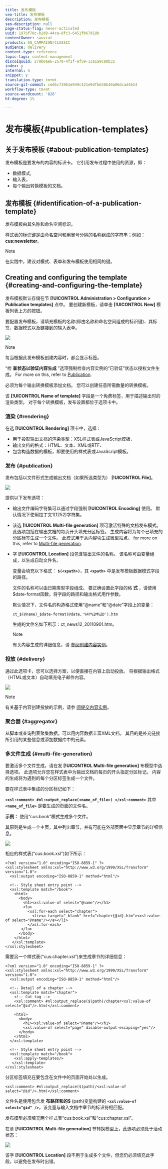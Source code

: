 ```yaml
---
title: 发布模板
seo-title: 发布模板
description: 发布模板
seo-description: null
page-status-flag: never-activated
uuid: 1976f70c-b2d8-44ca-8fc3-6451fb67d18b
contentOwner: sauviat
products: SG_CAMPAIGN/CLASSIC
audience: delivery
content-type: reference
topic-tags: content-management
discoiquuid: 279b0ae6-2578-4f1f-af59-13a1a9c80b32
index: y
internal: n
snippet: y
translation-type: tm+mt
source-git-commit: ced6c73961e949c421e9dfb638b40a06dcad4614
workflow-type: tm+mt
source-wordcount: '826'
ht-degree: 1%

---
```



# 发布模板{#publication-templates}

## 关于发布模板 {#about-publication-templates}

发布模板是要发布的内容的标识卡。 它引用发布过程中使用的资源，即：

* 数据模式,
* 输入表，
* 每个输出转换模板的文档。

## 发布模板 {#identification-of-a-publication-template}

发布模板由其名称和命名空间标识。

样式表的标识键是由命名空间和用冒号分隔的名称组成的字符串；例如： **cus:newsletter**。

>[!NOTE]
>
>在实践中，建议对模式、表单和发布模板使用相同的键。

## Creating and configuring the template {#creating-and-configuring-the-template}

发布模板默认存储在节 **[!UICONTROL Administration > Configuration > Publication templates]** 点中。 要创建新模板，请单击 **[!UICONTROL New]** 模板列表上方的按钮。

要配置发布模板，请填充模板的名称(即由名称和命名空间组成的标识键)、其标签、数据模式以及链接到的输入表单。

![](assets/d_ncs_content_model.png)

>[!NOTE]
>
>每当根据此发布模板创建内容时，都会显示标签。

“检 **查状态以验证内容生成** ”选项强制检查内容实例的“已验证”状态以授权文件生成。 For more on this, refer to [Publication](#publication).

必须为每个输出转换模板添加文档。 您可以创建任意所需数量的转换模板。

该 **[!UICONTROL Name of template]** 字段是一个免费标签，用于描述输出时的渲染类型。 对于每个转换模板，发布设置都位于选项卡中。

### 渲染 {#rendering}

在选 **[!UICONTROL Rendering]** 项卡中，选择：

* 用于投影输出文档的渲染类型：XSL样式表或JavaScript模板，
* 输出文档的格式：HTML、文本、XML或RTF、
* 包含构造数据的模板，即要使用的样式表或JavaScript模板。

### 发布 {#publication}

发布包括以文件形式生成输出文档（如果所选类型为） **[!UICONTROL File]**。

![](assets/d_ncs_content_model2.png)

提供以下发布选项：

* 输出文件编码字符集可以通过字段强制 **[!UICONTROL Encoding]** 使用。 默认情况下使用拉丁文1(1252)字符集。
* 该选 **[!UICONTROL Multi-file generation]** 项可激活特殊的文档发布模式。 此选项包括在输出文档的每页开头填充分区标签。 生成内容将为每个已填充的分区标签生成一个文件。 此模式用于从内容块生成微型站点。 for more on this, refer to [Multi-file generation](#multi-file-generation).
* 字 **[!UICONTROL Location]** 段包含输出文件的名称。 该名称可由变量组成，以生成自动文件名。

   变量会填充以下格式： **`$(<xpath>)`**，其 **`<xpath>`** 中是发布模板数据模式字段的路径。

   文件的名称可以由日期类型字段组成。 要正确设置此字段的格 **式** ，请使用$date-format函数，将字段的路径和输出格式用作参数。

   默认情况下，文件名的构造格式使用“@name”和“@date”字段上的变量：

   ```
   ct_$(@name)_$date-format(@date,'%4Y%2M%2D').htm
   ```

   生成的文件名如下所示：ct_news12_20110901.htm。

   >[!NOTE]
   >
   >有关内容生成的详细信息，请 [参阅创建内容实例](../../delivery/using/using-a-content-template.md#creating-a-content-instance)。

### 投放 {#delivery}

通过此选项卡，您可以选择方案，以便直接在内容上启动投放。 将根据输出格式（HTML或文本）自动填充电子邮件内容。

![](assets/d_ncs_content_model3.png)

>[!NOTE]
>
>有关基于内容创建投放的示例，请参 [阅提交内容实例](../../delivery/using/using-a-content-template.md#delivering-a-content-instance)。

### 聚合器 {#aggregator}

从脚本或查询列表聚集数据，可以用内容数据丰富XML文档。 其目的是补充链接所引用的某些信息或添加数据库中的元素。

### 多文件生成 {#multi-file-generation}

要激活多个文件生成，请在发 **[!UICONTROL Multi-file generation]** 布模型中选择选项。 此选项允许您在样式表中为输出文档的每页的开头指定分区标记。 内容的生成将为遇到的每个分区标签生成一个文件。

要在样式表中集成的分区标记如下：

**`<xsl:comment> #nl:output_replace(<name_of_file>) </xsl:comment>`** 其中 **`<name_of_file>`** 是要生成的页面的文件名。

**示例：** 使用“cus:book”模式生成多个文件。

其原则是生成一个主页，其中列出章节，并有可能在外部页面中显示章节的详细信息。

![](assets/d_ncs_content_chunk.png)

相应的样式表(“cus:book.xsl”)如下所示：

```
<?xml version="1.0" encoding="ISO-8859-1" ?>
<xsl:stylesheet xmlns:xsl="http://www.w3.org/1999/XSL/Transform" version="1.0">
  <xsl:output encoding="ISO-8859-1" method="html"/>

  <!-- Style sheet entry point -->
  <xsl:template match="/book">
    <html>
      <body>
        <h1><xsl:value-of select="@name"/></h1>
        <lu>
          <xsl:for-each select="chapter">
            <li><a target="_blank" href="chapter{@id}.htm"><xsl:value-of select="@name"/></a></li>  
          </xsl:for-each>
       </lu>
      </body>
    </html>
   </xsl:template>
</xsl:stylesheet>
```

需要另一个样式表(“cus:chapter.xsl”)来生成章节的详细信息：

```
<?xml version="1.0" encoding="ISO-8859-1" ?>
<xsl:stylesheet xmlns:xsl="http://www.w3.org/1999/XSL/Transform" version="1.0">
  <xsl:output encoding="ISO-8859-1" method="html"/>

  <!-- Detail of a chapter -->
  <xsl:template match="chapter">
    <!-- Cut tag -->   
    <xsl:comment> #nl:output_replace($(path)/chapter<xsl:value-of select="@id"/>.htm)</xsl:comment>
    
    <html>
      <body>
        <h1><xsl:value-of select="@name"/></h1>
        <xsl:value-of select="page" disable-output-escaping="yes"/>
      </body>
    </html>
  </xsl:template>

  <!-- Style sheet entry point -->
  <xsl:template match="/book">
    <xsl:apply-templates/>
   </xsl:template>
</xsl:stylesheet>
```

分区标签填充在要包含在文件中的页面开始处以生成。

```
<xsl:comment> #nl:output_replace($(path)/<xsl:value-of select="@id"/>.htm)</xsl:comment>
```

文件名是使用包含发 **布路径和的$** (path)变量构建的 **`<xsl:value-of select="@id" />`**，该变量与输入文档中章节的标识符相匹配。

发布模型必须填充两个样式表“cus:book.xsl”和“cus:chapter.xsl”。

在章 **[!UICONTROL Multi-file generation]** 节转换模型上，此选项必须处于活动状态：

![](assets/d_ncs_content_chunk2.png)

该字 **[!UICONTROL Location]** 段不用于生成多个文件，但您仍必须填充此字段，以避免在发布时出错。
